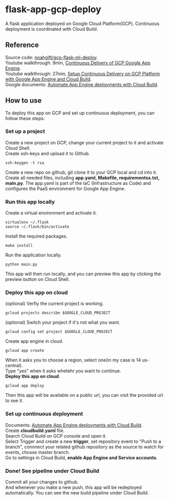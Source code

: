 # flask-app-gcp-deploy
A flask application deployed on Google Cloud Platform(GCP). Continuous deployment is coordinated with Cloud Build.  

## Reference
Source code: [noahgift/gcp-flask-ml-deploy](https://github.com/noahgift/gcp-flask-ml-deploy).  
Youtube walkthrough: 9min, [Continuous Delivery of GCP Google App Engine](https://www.youtube.com/watch?v=2BJSUlaKMjQ).  
Youtube walkthrough: 27min, [Setup Continuous Delivery on GCP Platform with Google App Engine and Cloud Build](https://www.youtube.com/watch?v=_TfWdOvQXwU).  
Google documents: [Automate App Engine deployments with Cloud Build](https://cloud.google.com/source-repositories/docs/quickstart-triggering-builds-with-source-repositories).

## How to use
To deploy this app on GCP and set up continuous deployment, you can follow these steps:

### Set up a project
Create a new project on GCP, change your current project to it and activate Cloud Shell.  
Create ssh-keys and upload it to Github.  
```
ssh-keygen -t rsa
```
Create a new repo on github, git clone it to your GCP local and cd into it.  
Create all needed files, including **app.yaml, Makefile, requirementss.txt, main.py**. The app.yaml is part of the IaC (Infrastructure as Code) and configures the PaaS environment for Google App Engine.  

### Run this app locally
Create a virtual environment and activate it.  
```
virtualenv ~/.flask
source ~/.flask/bin/activate
```
Install the required packages.  
```
make install
```
Run the application locally.
```
python main.py
```
This app will then run locally, and you can preview this app by clicking the preview button on Cloud Shell.  

### Deploy this app on cloud
(optional) Verfiy the current project is working.  
```
gcloud projects describe $GOOGLE_CLOUD_PROJECT
```
(optional) Switch your project if it's not what you want.
```
gcloud config set project $GOOGLE_CLOUD_PROJECT
```
Create app engine in cloud.  
```
gcloud app create 
```
When it asks you to choose a region, select one(in my case is 14 us-central).  
Type "yes" when it asks whetehr you want to continue.  
**Deploy this app on cloud**.  
```
gcloud app deploy
```
Then this app will be available on a public url, you can visit the provided url to see it.  

### Set up continuous deployment
Documents:  [Automate App Engine deployments with Cloud Build](https://cloud.google.com/source-repositories/docs/quickstart-triggering-builds-with-source-repositories).  
Create **cloudbuild.yaml** file.  
Search Cloud Build on GCP console and open it.  
Select Trigger and create a new **trigger**, set repository event to "Push to a branch", connnect your related github repository as the source to watch for events, chosse master branch.  
Go to settings in Cloud Build, **enable App Engine and Service accounts**.  

### Done! See pipeline under Cloud Build
Commit all your changes to github.  
And whenever you make a new push, this app will be redeployed automatically. You can see the new build pipeline under Cloud Build.  
